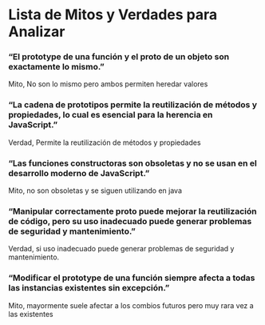 #  Lista de Mitos y Verdades para Analizar

###  “El prototype de una función y el __proto__ de un objeto son exactamente lo mismo.”
Mito, No son lo mismo pero ambos permiten heredar valores

### “La cadena de prototipos permite la reutilización de métodos y propiedades, lo cual es esencial para la herencia en JavaScript.”
Verdad, Permite la reutilización de métodos y propiedades
### “Las funciones constructoras son obsoletas y no se usan en el desarrollo moderno de JavaScript.”
 Mito, no son obsoletas y se siguen utilizando en java
### “Manipular correctamente __proto__ puede mejorar la reutilización de código, pero su uso inadecuado puede generar problemas de seguridad y mantenimiento.”
Verdad, si uso inadecuado puede generar problemas de seguridad y mantenimiento.
### “Modificar el prototype de una función siempre afecta a todas las instancias existentes sin excepción.”
Mito, mayormente suele afectar a los combios futuros pero muy rara vez a las existentes